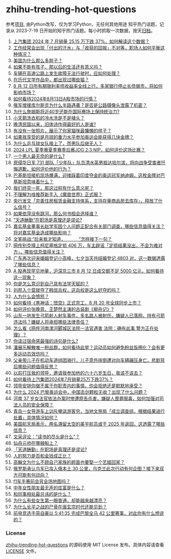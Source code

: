 # zhihu-trending-hot-questions
参考[项目](https://github.com/justjavac/zhihu-trending-hot-questions), 由Python改写，仅为学习Python，无任何其他用途
知乎热门话题，记录从 2023-7-19
日开始的知乎热门话题。每小时抓取一次数据，按天[归档](./data)。
<!-- BEGIN -->
<!-- 最后更新时间 2024-08-13 04:23:49.810261 -->
1. [上汽集团 2024 年 7 月销量 25.15 万下跌 37%，如何解读这个数据？](https://www.zhihu.com/question/664085859)
1. [工作经常会出现「付出的汗水」与「收获的回报」不对等，职场人如何平衡这种情况？](https://www.zhihu.com/question/663988692)
1. [美国为什么那么多胖子？](https://www.zhihu.com/question/22125124)
1. [如果不能有孩子，那以后的生活还有意义吗？](https://www.zhihu.com/question/664010353)
1. [车辆在高速公路上发生故障无法行驶时，应如何处理？](https://www.zhihu.com/question/663156673)
1. [在历代文学作品中，都出现过哪些猫？](https://www.zhihu.com/question/663673744)
1. [8 月 12 日所有期限利率债收益率全线上行，多家银行停止长债做市，将如何影响市场？](https://www.zhihu.com/question/664120702)
1. [如何看待2024年8月13日A股市场的行情？](https://www.zhihu.com/question/664066756)
1. [俄军增援库尔斯克为什么半路遇袭？是否是公路摄像头泄露了机密？](https://www.zhihu.com/question/664094200)
1. [为什么詹姆斯将近40岁还能在国际赛场上保持统治力?](https://www.zhihu.com/question/664006273)
1. [小天鹅洗衣机的冷水洗是不是噱头？](https://www.zhihu.com/question/302884937)
1. [晚清民国以来，旧体诗作得最好的人是谁?](https://www.zhihu.com/question/661401055)
1. [有没有一张照片，展示了你家猫咪最慵懒的样子？](https://www.zhihu.com/question/661741687)
1. [如果我享受的是月球的重力水平参加奥运会能获得几块金牌？](https://www.zhihu.com/question/663949329)
1. [为什么乒乓球女队接上了，而男队后继无人？](https://www.zhihu.com/question/663580039)
1. [2024 LPL 夏季赛夏季赛季后赛JDG 2:3 NIP，如何评价这场比赛？](https://www.zhihu.com/question/664099958)
1. [一个男人最无奈的是什么?](https://www.zhihu.com/question/446620631)
1. [原侵华日军 731 部队「少年队」队员清水英男抵达哈尔滨，将向战争受害者忏悔道歉，如何评价他的行为？](https://www.zhihu.com/question/664118763)
1. [巴基斯坦接机现场爆满，迎接踩着印度夺金的奥运冠军纳迪姆，这枚金牌对巴基斯坦意味着什么？](https://www.zhihu.com/question/664070946)
1. [我们终究一死，那这过程有什么意义呢？](https://www.zhihu.com/question/663838747)
1. [不理解为啥推荐新手入《魔兽世界》正式服？](https://www.zhihu.com/question/663732846)
1. [央行发文「完善住房租赁金融支持体系，支持存量商品房去库存」，释放了什么信号？](https://www.zhihu.com/question/663995947)
1. [如果依萍没有跳河，那么何书桓会选择谁？](https://www.zhihu.com/question/280027916)
1. [“天道酬勤“在职场是真理还是谬论?](https://www.zhihu.com/question/663774313)
1. [嘉实基金董事长赵学军因个人问题正配合有关部门调查，哪些信息值得关注？将对嘉实基金造成哪些影响？](https://www.zhihu.com/question/663859734)
1. [文笔挑战:“后来我才知道，＿＿＿”怎样接下一句？](https://www.zhihu.com/question/664010288)
1. [网传别克撞上柯尼塞格定损 406 万，车主辟谣「定损结果没出，不会为难对方」，哪些信息值得关注？](https://www.zhihu.com/question/664070386)
1. [广东再次迎来婚姻登记小高峰，七夕当天共结婚登记 4803 对，这一数据透露了哪些信息？](https://www.zhihu.com/question/664004206)
1. [A 股再现罕见地量，沪深京三市 8 月 12 日成交额不足 5000 亿元，如何看待这一现象？](https://www.zhihu.com/question/664098180)
1. [你是怎么意识到自己具有法学天赋的？](https://www.zhihu.com/question/633334981)
1. [刘邦入个营就夺了韩信兵权，这兵权是这么好夺的吗？](https://www.zhihu.com/question/663790344)
1. [人为什么会愤怒？](https://www.zhihu.com/question/19798825)
1. [如何看待《黑神话：悟空》正式完工，8 月 20 号全球同步上市？](https://www.zhihu.com/question/663719157)
1. [如何评价张晚意、王楚然主演的古装剧《柳舟记》?](https://www.zhihu.com/question/663884128)
1. [山东一地发生弓箭射人射车事件，多名路人被射伤，嫌疑人已落网，持有弓箭违法吗？嫌疑人将承担哪些法律责任？](https://www.zhihu.com/question/664084196)
1. [怎么看《网传河南漯河郾城区法院一法官遇害 法院：确有此事 警方正在处理》？](https://www.zhihu.com/question/663860363)
1. [你读过宿命感最强的诗句是什么?](https://www.zhihu.com/question/660702522)
1. [潘展乐解散唯一粉丝群，如何看待此举？运动员如何避免粉丝饭圈化？会有更多运动员效仿吗？](https://www.zhihu.com/question/664153119)
1. [父亲带儿子在机动车道组团骑行，儿子意外摔倒遭对向车辆碾压身亡，悲剧背后哪些问题值得反思？](https://www.zhihu.com/question/664119260)
1. [以前打压我的领导，邀请我参加他的六十六岁生日，我该不该去？](https://www.zhihu.com/question/657411102)
1. [如何看待上汽集团2024年7月销量25万下跌37%？](https://www.zhihu.com/question/664085859)
1. [领导安排你做不属于你职责内的事情，你会拒绝还是默默地承受？](https://www.zhihu.com/question/663845616)
1. [为什么 2024 巴黎奥运会中，中国击剑颗粒无收？出现了什么问题？](https://www.zhihu.com/question/663453018)
1. [河南 37 岁女法官依法办案时惨遭原告杀害，嫌疑人畏罪服毒，如何加强对司法人员的安全保障？](https://www.zhihu.com/question/664086766)
1. [青岛一女导游车上训斥嘲讽游客穷，当地文旅局「成立调查组，根据结果进行处置」具体情况如何？](https://www.zhihu.com/question/663998398)
1. [美国航天局表示，两名滞留太空的美宇航员或于 2025 年返回，这透露了哪些信息？](https://www.zhihu.com/question/663782498)
1. [文采评论：“读书的尽头是什么”？](https://www.zhihu.com/question/659262552)
1. [仙舟元帅在哪艘船上？](https://www.zhihu.com/question/664043218)
1. [「天道酬勤」在职场是真理还是谬论?](https://www.zhihu.com/question/663774313)
1. [人的努力是否和金钱成正比？](https://www.zhihu.com/question/663677695)
1. [高翰文为什么不顾自己家族的颜面也要娶一个艺姬回家？](https://www.zhihu.com/question/659630244)
1. [俄罗斯承认乌军已攻入俄本土 30 公里，乌克兰此次行动有何企图？接下来双方可能有何动向？](https://www.zhihu.com/question/664077734)
1. [f1车手赛前会背全场地图吗？](https://www.zhihu.com/question/633873807)
1. [中年女性朋友最无声的炫富是什么？](https://www.zhihu.com/question/664008527)
1. [和同事相处最忌讳的是什么？](https://www.zhihu.com/question/294492493)
1. [为什么有些女生第一眼普通，却能越来越漂亮？](https://www.zhihu.com/question/659677054)
1. [为什么长平之战的尸骨在唐玄宗时代还能见到？](https://www.zhihu.com/question/276992583)
1. [前电竞选手简自豪以 5:41:35 完成巴黎全马 42 公里赛事，对此你有什么想说的？](https://www.zhihu.com/question/664071686)
<!-- END -->
### License
[zhihu-trending-hot-questions](https://github.com/yaogengzhu/zhihu-trending-hot-questions)
的源码使用 MIT License 发布。具体内容请查看 [LICENSE](./LICENSE) 文件。
